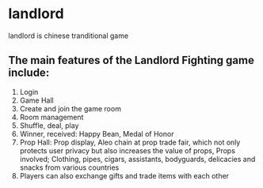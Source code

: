 # landlord
landlord is chinese tranditional game
## The main features of the Landlord Fighting game include:
1. Login
2. Game Hall
3. Create and join the game room
4. Room management
5. Shuffle, deal, play
6. Winner, received: Happy Bean, Medal of Honor
7. Prop Hall: Prop display, Aleo chain at prop trade fair, which not only protects user privacy but also increases the value of props,
Props involved; Clothing, pipes, cigars, assistants, bodyguards, delicacies and snacks from various countries
8. Players can also exchange gifts and trade items with each other
